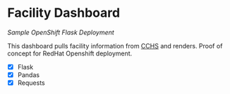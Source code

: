 # Facility Dashboard
*Sample OpenShift Flask Deployment*

This dashboard pulls facility information from [CCHS](https://data.chhs.ca.gov/) and renders. Proof of concept for RedHat Openshift deployment.

* [x] Flask
* [x] Pandas
* [x] Requests
